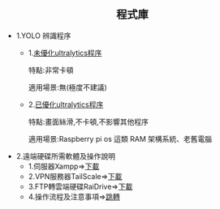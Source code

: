 ## <div align="center">程式庫</div>
 - 1.YOLO 辨識程序
   - 1.[未優化ultralytics程序](./code/python/unopt-ultralytics.py)
        
        特點:非常卡頓

        適用場景:無(極度不建議)
   - 2.[已優化ultralytics程序](./code/python/opt-ultralytics.py)

        特點:畫面絲滑,不卡頓,不影響其他程序

        適用場景:Raspberry pi os 這類 RAM 架構系統、老舊電腦
 - 2.遠端硬碟所需軟體及操作說明
   - 1.伺服器Xampp=><a href="https://www.apachefriends.org/zh_tw/index.html" rel="nofollow noreferrer ugc" target="_blank">下載</a>
   - 2.VPN服務器TailScale=>[下載](https://tailscale.com/)
   - 3.FTP轉雲端硬碟RaiDrive=>[下載]()
   - 4.操作流程及注意事項=>[跳轉]()